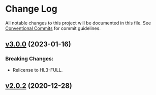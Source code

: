 # Change Log

All notable changes to this project will be documented in this file.
See [Conventional Commits](Https://conventionalcommits.org) for commit guidelines.

<!-- changelog -->

## [v3.0.0](https://harton.dev/james/heap/compare/v2.0.2...v3.0.0) (2023-01-16)

### Breaking Changes:

- Relicense to HL3-FULL.

## [v2.0.2](https://harton.dev/james/heap/compare/v2.0.2...v2.0.2) (2020-12-28)
